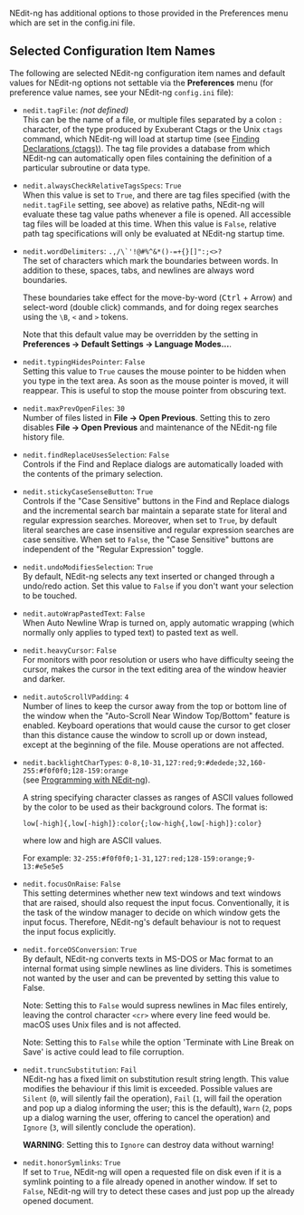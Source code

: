 
NEdit-ng has additional options to those provided in the Preferences
menu which are set in the config.ini file.

## Selected Configuration Item Names

The following are selected NEdit-ng configuration item names and default
values for NEdit-ng options not settable via the **Preferences** menu (for
preference value names, see your NEdit-ng `config.ini` file):

  - `nedit.tagFile`: *(not defined)*  
    This can be the name of a file, or multiple files separated by a
    colon `:` character, of the type produced by Exuberant Ctags or the
    Unix `ctags` command, which NEdit-ng will load at startup time (see
    [Finding Declarations (ctags)](14.md)). The tag file provides a
    database from which NEdit-ng can automatically open files containing
    the definition of a particular subroutine or data type.

  - `nedit.alwaysCheckRelativeTagsSpecs`: `True`  
    When this value is set to `True`, and there are tag files specified
    (with the `nedit.tagFile` setting, see above) as relative paths,
    NEdit-ng will evaluate these tag value paths whenever a file is
    opened. All accessible tag files will be loaded at this time. When
    this value is `False`, relative path tag specifications will
    only be evaluated at NEdit-ng startup time.

  - `nedit.wordDelimiters`: ``.,/\`'!@#%^&*()-=+{}[]":;<>?``  
    The set of characters which mark the boundaries between words. In
    addition to these, spaces, tabs, and newlines are always word
    boundaries.
    
    These boundaries take effect for the move-by-word (<kbd>Ctrl</kbd> + Arrow) and
    select-word (double click) commands, and for doing regex searches
    using the `\B`, `<` and `>` tokens.
    
    Note that this default value may be overridden by the setting in
    **Preferences &rarr; Default Settings &rarr; Language Modes...**.

  - `nedit.typingHidesPointer`: `False`  
    Setting this value to `True` causes the mouse pointer to be hidden
    when you type in the text area. As soon as the mouse pointer is
    moved, it will reappear. This is useful to stop the mouse pointer
    from obscuring text.

  - `nedit.maxPrevOpenFiles`: `30`  
    Number of files listed in **File &rarr; Open Previous**. 
	Setting this to zero disables **File &rarr; Open Previous** and
    maintenance of the NEdit-ng file history file.

  - `nedit.findReplaceUsesSelection`: `False`  
    Controls if the Find and Replace dialogs are automatically loaded
    with the contents of the primary selection.

  - `nedit.stickyCaseSenseButton`: `True`  
    Controls if the "Case Sensitive" buttons in the Find and Replace
    dialogs and the incremental search bar maintain a separate state for
    literal and regular expression searches. Moreover, when set to `True`,
    by default literal searches are case insensitive and regular
    expression searches are case sensitive. When set to `False`, the "Case
    Sensitive" buttons are independent of the "Regular Expression"
    toggle.

  - `nedit.undoModifiesSelection`: `True`  
    By default, NEdit-ng selects any text inserted or changed through a
    undo/redo action. Set this value to `False` if you don't want your
    selection to be touched.

  - `nedit.autoWrapPastedText`: `False`  
    When Auto Newline Wrap is turned on, apply automatic wrapping (which
    normally only applies to typed text) to pasted text as well.

  - `nedit.heavyCursor`: `False`  
    For monitors with poor resolution or users who have difficulty
    seeing the cursor, makes the cursor in the text editing area of the
    window heavier and darker.

  - `nedit.autoScrollVPadding`: `4`  
    Number of lines to keep the cursor away from the top or bottom line
    of the window when the "Auto-Scroll Near Window Top/Bottom" feature
    is enabled. Keyboard operations that would cause the cursor to get
    closer than this distance cause the window to scroll up or down
    instead, except at the beginning of the file. Mouse operations are
    not affected.

  - `nedit.backlightCharTypes`: `0-8,10-31,127:red;9:#dedede;32,160-255:#f0f0f0;128-159:orange`  
    (see [Programming with NEdit-ng](10.md)).
    
    A string specifying character classes as ranges of ASCII values
    followed by the color to be used as their background colors. The
    format is:
    
    `low[-high]{,low[-high]}:color{;low-high{,low[-high]}:color}`
    
    where low and high are ASCII values.
    
    For example:
    `32-255:#f0f0f0;1-31,127:red;128-159:orange;9-13:#e5e5e5`

  - `nedit.focusOnRaise`: `False`  
    This setting determines whether new text windows and text windows
    that are raised, should also request the input focus.
    Conventionally, it is the task of the window manager to decide on
    which window gets the input focus. Therefore, NEdit-ng's default
    behaviour is not to request the input focus explicitly.

  - `nedit.forceOSConversion`: `True`  
    By default, NEdit-ng converts texts in MS-DOS or Mac format to an
    internal format using simple newlines as line dividers. This is
    sometimes not wanted by the user and can be prevented by setting
    this value to False.

    Note: Setting this to `False` would supress newlines in Mac files
    entirely, leaving the control character `<cr>` where every line feed
    would be. macOS uses Unix files and is not affected.
    
    Note: Setting this to `False` while the option 'Terminate with Line
    Break on Save' is active could lead to file corruption.

  - `nedit.truncSubstitution`: `Fail`  
    NEdit-ng has a fixed limit on substitution result string length.
    This value modifies the behaviour if this limit is exceeded.
    Possible values are `Silent` (`0`, will silently fail the operation),
    `Fail` (`1`, will fail the operation and pop up a dialog informing the
    user; this is the default), `Warn` (`2`, pops up a dialog warning the
    user, offering to cancel the operation) and `Ignore` (`3`, will
    silently conclude the operation).

    **WARNING**: Setting this to `Ignore` can destroy data without warning!

  - `nedit.honorSymlinks`: `True`  
    If set to `True`, NEdit-ng will open a requested file on disk even if it
    is a symlink pointing to a file already opened in another window. If
    set to `False`, NEdit-ng will try to detect these cases and just pop up
    the already opened document.
